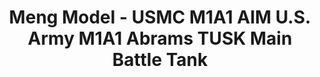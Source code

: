 ---
layout: product
title: "Meng Model - USMC M1A1 AIM U.S. Army M1A1 Abrams TUSK Main Battle Tank"
price: "7800" 
desc: "N/A"
img_path: "/assets/img/MM-TS-032.jpg"
brand: "N/A"
available: false
special_offer: false
new: false
soon: false
cat: "010000"
subcat: "011000"
subsubcat: "0N/A"
sifra: "MM-TS-032"
popular: true
---
